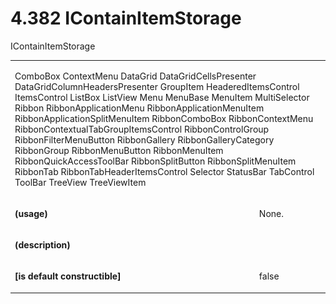 <html dir="LTR" xmlns:mshelp="http://msdn.microsoft.com/mshelp" xmlns:ddue="http://ddue.schemas.microsoft.com/authoring/2003/5" xmlns:xlink="http://www.w3.org/1999/xlink" xmlns:tool="http://www.microsoft.com/tooltip"><body><input type="hidden" id="userDataCache" class="userDataStyle"><input type="hidden" id="hiddenScrollOffset"><img id="dropDownImage" style="display:none; height:0; width:0;" src="../local/drpdown.gif"><img id="dropDownHoverImage" style="display:none; height:0; width:0;" src="../local/drpdown_orange.gif"><img id="collapseImage" style="display:none; height:0; width:0;" src="../local/collapse.gif"><img id="expandImage" style="display:none; height:0; width:0;" src="../local/exp.gif"><img id="collapseAllImage" style="display:none; height:0; width:0;" src="../local/collall.gif"><img id="expandAllImage" style="display:none; height:0; width:0;" src="../local/expall.gif"><img id="copyImage" style="display:none; height:0; width:0;" src="../local/copycode.gif"><img id="copyHoverImage" style="display:none; height:0; width:0;" src="../local/copycodeHighlight.gif"><div id="header"><h1 class="heading">4.382 IContainItemStorage</h1></div><div id="mainSection"><div id="mainBody"><div id="allHistory" class="saveHistory" onsave="saveAll()" onload="loadAll()"></div>
				<p xmlns:wsd="http://wsdev.schemas.microsoft.com/authoring/2008/2" xmlns:msxsl="urn:schemas-microsoft-com:xslt" xmlns:script="urn:script" xmlns:build="urn:build">
				</p>
			<div id="sectionSection0" class="section" name="collapseableSection"><content xmlns="http://ddue.schemas.microsoft.com/authoring/2003/5" xmlns:wsd="http://wsdev.schemas.microsoft.com/authoring/2008/2" xmlns:msxsl="urn:schemas-microsoft-com:xslt" xmlns:script="urn:script" xmlns:build="urn:build">
				</content></div><div id="sectionSection1" class="section" name="collapseableSection"><content xmlns="http://ddue.schemas.microsoft.com/authoring/2003/5" xmlns:wsd="http://wsdev.schemas.microsoft.com/authoring/2008/2" xmlns:msxsl="urn:schemas-microsoft-com:xslt" xmlns:script="urn:script" xmlns:build="urn:build">
					<p xmlns="">IContainItemStorage</p>
					<p xmlns=""><b></b></p><table class="ProtocolAuthoredTable" xmlns=""><tr>
								<td colspan="2">
									<p>
										<mshelp:link keywords="a3ed1715-1bb2-45bf-9282-df6282530231" tabindex="0">ComboBox</mshelp:link> <mshelp:link keywords="efb6379a-90e7-4ff5-ae5c-dffb0e3bd433" tabindex="0">ContextMenu</mshelp:link> <mshelp:link keywords="061ddeef-9934-4c4b-8b89-ffae926f9007" tabindex="0">DataGrid</mshelp:link> <mshelp:link keywords="ba61d49c-d905-449b-a326-91aecf01cc8d" tabindex="0">DataGridCellsPresenter</mshelp:link> <mshelp:link keywords="5a984e03-05bf-4e35-ba35-f93de69fa63c" tabindex="0">DataGridColumnHeadersPresenter</mshelp:link> <mshelp:link keywords="d960bf56-b66f-405f-afaa-13943ad41dad" tabindex="0">GroupItem</mshelp:link> <mshelp:link keywords="ec4695da-f085-4a12-8fe3-6ecacec542ff" tabindex="0">HeaderedItemsControl</mshelp:link> <mshelp:link keywords="0d0e6f5c-d642-4f89-9090-fdf973cf29b1" tabindex="0">ItemsControl</mshelp:link> <mshelp:link keywords="467760b5-e7c4-4c5b-85cf-7640aa011e61" tabindex="0">ListBox</mshelp:link> <mshelp:link keywords="766f8cd7-e5ba-478f-aacf-0c7b341ebb38" tabindex="0">ListView</mshelp:link> <mshelp:link keywords="52a95229-d2ca-45e8-8330-0876198d2a6d" tabindex="0">Menu</mshelp:link> <mshelp:link keywords="22182076-f219-4058-a243-d500545d71b4" tabindex="0">MenuBase</mshelp:link> <mshelp:link keywords="ce570cbe-1118-49ff-8f61-59d8d300e15a" tabindex="0">MenuItem</mshelp:link> <mshelp:link keywords="83626d55-0bbb-46f1-9efb-0e8d4fad482e" tabindex="0">MultiSelector</mshelp:link> <mshelp:link keywords="77188e1d-d7eb-40f5-92f9-b3737efd88b8" tabindex="0">Ribbon</mshelp:link> <mshelp:link keywords="28fbbcd5-5d10-4981-913d-c487b407bd94" tabindex="0">RibbonApplicationMenu</mshelp:link> <mshelp:link keywords="b44bd066-cd07-4e5c-82f1-6f67e1326860" tabindex="0">RibbonApplicationMenuItem</mshelp:link> <mshelp:link keywords="dff386a4-aeb0-428b-8fb8-da8cacf69d10" tabindex="0">RibbonApplicationSplitMenuItem</mshelp:link> <mshelp:link keywords="d5c495d6-d2b7-49dd-96c0-64b4bc3b00f0" tabindex="0">RibbonComboBox</mshelp:link> <mshelp:link keywords="ae6b812c-e0be-4e76-a66d-52e320ea9657" tabindex="0">RibbonContextMenu</mshelp:link> <mshelp:link keywords="c07f9800-81d2-4b3e-b673-c112be6e0875" tabindex="0">RibbonContextualTabGroupItemsControl</mshelp:link> <mshelp:link keywords="5316b4d9-b73a-48f0-9586-a71befa5b9c1" tabindex="0">RibbonControlGroup</mshelp:link> <mshelp:link keywords="fd251af8-bdaa-4e6f-bb25-df15feff0d40" tabindex="0">RibbonFilterMenuButton</mshelp:link> <mshelp:link keywords="94351615-e2f1-4c6f-b1b3-94af4c22dc5a" tabindex="0">RibbonGallery</mshelp:link> <mshelp:link keywords="e6eeca5d-e5e5-4479-8e23-08c2b89f538a" tabindex="0">RibbonGalleryCategory</mshelp:link> <mshelp:link keywords="02e42fe6-6454-405b-91c7-96ebc77d9411" tabindex="0">RibbonGroup</mshelp:link> <mshelp:link keywords="5ed110ce-5184-4e16-afcf-f76ee36c160b" tabindex="0">RibbonMenuButton</mshelp:link> <mshelp:link keywords="ede296d4-fef9-4c31-8eb1-69929eefeafc" tabindex="0">RibbonMenuItem</mshelp:link> <mshelp:link keywords="d515499c-d499-448e-bb7e-7c7986da7fbf" tabindex="0">RibbonQuickAccessToolBar</mshelp:link> <mshelp:link keywords="1bddda03-ceb4-47a5-8824-77a497c8058d" tabindex="0">RibbonSplitButton</mshelp:link> <mshelp:link keywords="5a2f1d89-706d-4b7a-afcc-2c7dfde6fbbc" tabindex="0">RibbonSplitMenuItem</mshelp:link> <mshelp:link keywords="c9620453-cea5-45a7-abae-30d345fe787f" tabindex="0">RibbonTab</mshelp:link> <mshelp:link keywords="3b4e4e47-50a2-42b8-990f-3643cfa63323" tabindex="0">RibbonTabHeaderItemsControl</mshelp:link> <mshelp:link keywords="83957f5b-9335-4c2f-a1ee-d945f2b49036" tabindex="0">Selector</mshelp:link> <mshelp:link keywords="23aa7ff8-266b-4ddd-a87e-51388991ee07" tabindex="0">StatusBar</mshelp:link> <mshelp:link keywords="8efaf177-af3c-43e6-b4aa-916717ee1997" tabindex="0">TabControl</mshelp:link> <mshelp:link keywords="935310ea-6385-42bd-9c96-9b1e9ef165d7" tabindex="0">ToolBar</mshelp:link> <mshelp:link keywords="3baca586-144f-40d1-b1ec-fb51ffd712b7" tabindex="0">TreeView</mshelp:link> <mshelp:link keywords="8f88eefe-ef70-4a7f-99ea-44ab2785db3e" tabindex="0">TreeViewItem</mshelp:link></p>
								</td>
							</tr><tr>
							<td>
								<p>
									<b>(usage)</b>
								</p>
							</td>
							<td>
								<p>None.</p>
							</td>
						</tr><tr>
							<td>
								<p>
									<b>(description)</b>
								</p>
							</td>
							<td>
							</td>
						</tr><tr>
							<td>
								<p>
									<b>[is default constructible]</b>
								</p>
							</td>
							<td>
								<p>false</p>
							</td>
						</tr></table>
				</content></div><!--[if gte IE 5]>
			<tool:tip element="languageFilterToolTip" avoidmouse="false"/>
		<![endif]--></div><a name="feedback"></a><span></span></div></body></html>